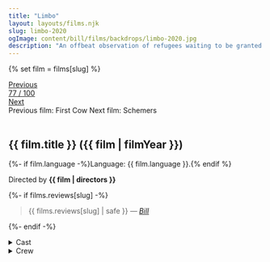 ```yaml
---
title: "Limbo"
layout: layouts/films.njk
slug: limbo-2020
ogImage: content/bill/films/backdrops/limbo-2020.jpg
description: "An offbeat observation of refugees waiting to be granted asylum on a fictional remote Scottish island. It focuses on Omar, a young Syrian musician who is burdened by the weight of his grandfather’s oud, which he has carried all the way from his homeland."
---
```


{% set film = films[slug] %}

<nav class="films">
  <div class="prev">
    <a href="../first-cow-2020"><i class="fa-solid fa-chevron-left fa-xs"></i> Previous</a>
  </div>
  <div>
    <a class="simple" href="../">77 / 100</a>
  </div>
  <div class="next">
    <a href="../schemers-2020">Next <i class="fa-solid fa-chevron-right fa-xs"></i></a>
  </div>
  <div class="hint">
    <span class="prev-hint">
      <span class="sr-only">Previous film:</span>
      First Cow
    </span>
    <span class="next-hint">
      <span class="sr-only">Next film:</span>
      Schemers
    </span>
  </div>
</nav>

<article class="film slug-limbo-2020">
  <div class="backdrop-and-poster">
    <img class="poster" src="../films/posters/{{ slug }}.jpg" alt="">
    <img class="backdrop" src="../films/backdrops/{{ slug }}.jpg" alt="">
  </div>

  <h1>{{ film.title }} ({{ film | filmYear }})</h1>

  <p>
    {%- if film.language -%}Language: {{ film.language }}.{% endif %}
    
  </p>

  <p class="director">
    Directed by <strong>{{ film | directors }}</strong>
  </p>

  {%- if films.reviews[slug] -%}
    <blockquote> 
      {{ films.reviews[slug] | safe }} <em>—&nbsp;<a href="/bill">Bill</a></em>
    </blockquote> 
  {%- endif -%}

  <section class="film-detail">
    <div>
      <details>
        <summary>
          <i class="fa-solid fa-masks-theater"></i>
          Cast
        </summary>
        <ul>
          {%- for cast in film.credits.cast -%}
            <li>
              {{ cast.name }} as <em>{{ cast.character }}</em>
            </li>
          {%- endfor -%}
        </ul>
      </details>
      <details>
        <summary>
          <i class="fa-solid fa-clapperboard"></i>
          Crew
        </summary>
        <ul>
          {%- for crew in film.credits.crew -%}
            <li>
              {{ crew.name }} &mdash; <em>{{ crew.job }}</em>
            </li>
          {%- endfor -%}
        </ul>
      </details>
    </div>
  </section>
</article>

